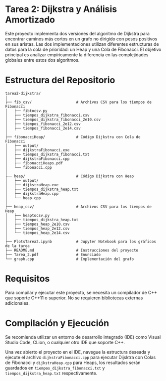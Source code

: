 # Tarea 2: Dijkstra y Análisis Amortizado
Este proyecto implementa dos versiones del algoritmo de Dijkstra para encontrar caminos más cortos en un grafo no dirigido con pesos positivos en sus aristas. Las dos implementaciones utilizan diferentes estructuras de datos para la cola de prioridad: un Heap y una Cola de Fibonacci. El objetivo principal es analizar empíricamente la diferencia en las complejidades globales entre estos dos algoritmos.

# Estructura del Repositorio
```
tarea2-dijkstra/
│
├── fib_csv/                    # Archivos CSV para los tiempos de Fibonacci
│   ├── fibtocsv.py
│   ├── tiempos_dijkstra_fibonacci.csv
│   ├── tiempos_dijkstra_fibonacci_2e10.csv
│   ├── tiempos_fibonacci_2e12.csv
│   ├── tiempos_fibonacci_2e14.csv
│
├── fibonacciHeap/              # Código Dijkstra con Cola de Fibonacci
│   ├── output/
│   ├── dijkstraFibonacci.exe
│   ├── tiempos_dijkstra_fibonacci.txt
│   ├── dijkstraFibonacci.cpp
│   ├── fibonacciHeaps.pdf
│   └── fibonacci.cpp
│
├── heap/                       # Código Dijkstra con Heap
│   ├── output/
│   ├── dijkstraHeap.exe
│   ├── tiempos_dijkstra_heap.txt
│   ├── dijkstraHeap.cpp
│   └── heap.cpp
│
├── heap_csv/                   # Archivos CSV para los tiempos de Heap
│   ├── heaptocsv.py
│   ├── tiempos_dijkstra_heap.txt
│   ├── tiempos_heap_2e10.csv
│   ├── tiempos_heap_2e12.csv
│   └── tiempos_heap_2e14.csv
│
├── PlotsTarea2.ipynb           # Jupyter Notebook para los gráficos de la tarea
├── README.md                   # Instrucciones del proyecto
├── Tarea_2.pdf                 # Enunciado
└── graph.cpp                   # Implementación del grafo

```

# Requisitos
Para compilar y ejecutar este proyecto, se necesita un compilador de C++ que soporte C++11 o superior. No se requieren bibliotecas externas adicionales.

# Compilación y Ejecución
Se recomienda utilizar un entorno de desarrollo integrado (IDE) como Visual Studio Code, CLion, o cualquier otro IDE que soporte C++.

Una vez abierto el proyecto en el IDE, navegue la estructura deseada y ejecute el archivo ```dijkstraFibonacci.cpp``` para ejecutar Dijsktra con Colas de Fibonacci y ```dijkstraHeap.cpp``` para Heaps, los resultados serán guardados en ```tiempos_dijkstra_fibonacci.txt``` y ```tiempos_dijkstra_heap.txt``` respectivamente.
